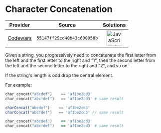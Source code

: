 [_metadata_:generated]: - "true"

# Character Concatenation

<!-- INFO TABLE BEGIN -->

| Provider                                        | Source                                                                               | Solutions                                                                                                                                                    |
| :---------------------------------------------: | :----------------------------------------------------------------------------------: | :----------------------------------------------------------------------------------------------------------------------------------------------------------: |
| [Codewars](../../../docs/providers/Codewars.md) | [`55147ff29cd40b43c600058b`](https://www.codewars.com/kata/55147ff29cd40b43c600058b) | [<img src="https://res.cloudinary.com/rascaltwo/image/upload/v1631924076/javascript_ehszr7.svg" alt="JavaScript" title="JavaScript" width="50" />](solve.js) |

<!-- INFO TABLE END -->

Given a string, you progressively need to concatenate the first letter from the left and the first letter to the right and "1", then the second letter from the left and the second letter to the right and "2", and so on.

If the string's length is odd drop the central element.

For example:
```python
char_concat("abcdef")    == 'af1be2cd3'
char_concat("abc!def")   == 'af1be2cd3' # same result
```
```javascript
charConcat("abcdef")    == 'af1be2cd3'
charConcat("abc!def")   == 'af1be2cd3' // same result
```
```ruby
char_concat("abcdef")    == 'af1be2cd3'
char_concat("abc!def")   == 'af1be2cd3' # same result
```

